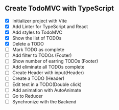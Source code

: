 ## Create TodoMVC with TypeScript

- [X] Initializer project with Vite
- [X] Add Linter for TypeScript and React
- [X] Add styles to TodoMVC
- [X] Show the list of TODOs
- [X] Delete a TODO
- [ ] Mark TODO as complete
- [ ] Add filter to TODOs (Footer)
- [ ] Show number of earring TODOs (Footer)
- [ ] Add eliminate all TODOs complete
- [ ] Create Header with input(Header)
- [ ] Create a TODO (Header)
- [ ] Edit text in a TODO(Double click)
- [ ] Add animation with AutoAnimate
- [ ] Go to Reducer
- [ ] Synchronize with the Backend